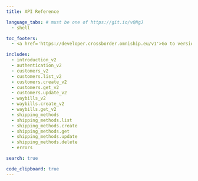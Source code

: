 ```yaml
---
title: API Reference

language_tabs: # must be one of https://git.io/vQNgJ
  - shell 

toc_footers:
  - <a href='https://developer.crossborder.omniship.eu/v1'>Go to version 1</a>

includes:
  - introduction_v2
  - authentication_v2
  - customers_v2
  - customers.list_v2
  - customers.create_v2
  - customers.get_v2
  - customers.update_v2
  - waybills_v2
  - waybills.create_v2
  - waybills.get_v2
  - shipping_methods
  - shipping_methods.list
  - shipping_methods.create
  - shipping_methods.get
  - shipping_methods.update
  - shipping_methods.delete
  - errors

search: true

code_clipboard: true
---
```


